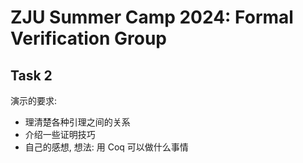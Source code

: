 # ZJU Summer Camp 2024: Formal Verification Group

## Task 2

演示的要求:
- 理清楚各种引理之间的关系
- 介绍一些证明技巧
- 自己的感想, 想法: 用 Coq 可以做什么事情